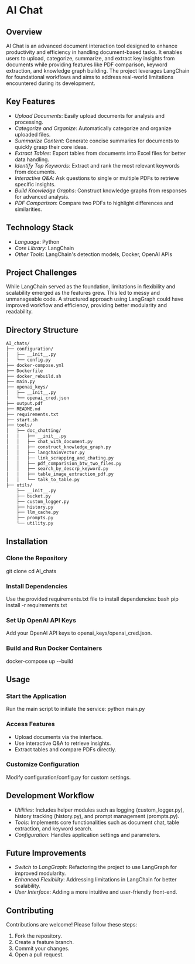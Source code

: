 # AI Chat

## Overview
AI Chat is an advanced document interaction tool designed to enhance productivity and efficiency in handling document-based tasks. It enables users to upload, categorize, summarize, and extract key insights from documents while providing features like PDF comparison, keyword extraction, and knowledge graph building. The project leverages LangChain for foundational workflows and aims to address real-world limitations encountered during its development.

## Key Features
- *Upload Documents*: Easily upload documents for analysis and processing.
- *Categorize and Organize*: Automatically categorize and organize uploaded files.
- *Summarize Content*: Generate concise summaries for documents to quickly grasp their core ideas.
- *Extract Tables*: Export tables from documents into Excel files for better data handling.
- *Identify Top Keywords*: Extract and rank the most relevant keywords from documents.
- *Interactive Q&A*: Ask questions to single or multiple PDFs to retrieve specific insights.
- *Build Knowledge Graphs*: Construct knowledge graphs from responses for advanced analysis.
- *PDF Comparison*: Compare two PDFs to highlight differences and similarities.

## Technology Stack
- *Language*: Python
- *Core Library*: LangChain
- *Other Tools*: LangChain's detection models, Docker, OpenAI APIs

## Project Challenges
While LangChain served as the foundation, limitations in flexibility and scalability emerged as the features grew. This led to messy and unmanageable code. A structured approach using LangGraph could have improved workflow and efficiency, providing better modularity and readability.

## Directory Structure
```bash
AI_chats/
├── configuration/
│   ├── __init__.py
│   └── config.py
├── docker-compose.yml
├── Dockerfile
├── docker_rebuild.sh
├── main.py
├── openai_keys/
│   ├── __init__.py
│   └── openai_cred.json
├── output.pdf
├── README.md
├── requirements.txt
├── start.sh
├── tools/
│   ├── doc_chatting/
│   │   ├── __init__.py
│   │   ├── chat_with_document.py
│   │   ├── construct_knowledge_graph.py
│   │   ├── langchainVector.py
│   │   ├── link_scrapping_and_chating.py
│   │   ├── pdf_comparision_btw_two_files.py
│   │   ├── search_by_descrp_keyword.py
│   │   ├── table_image_extraction_pdf.py
│   │   └── talk_to_table.py
├── utils/
    ├── __init__.py
    ├── bucket.py
    ├── custom_logger.py
    ├── history.py
    ├── llm_cache.py
    ├── prompts.py
    └── utility.py
```

## Installation

### Clone the Repository
git clone <repository-url>
cd AI_chats


### Install Dependencies
Use the provided requirements.txt file to install dependencies:
bash
pip install -r requirements.txt


### Set Up OpenAI API Keys
Add your OpenAI API keys to openai_keys/openai_cred.json.

### Build and Run Docker Containers
docker-compose up --build


## Usage

### Start the Application
Run the main script to initiate the service:
python main.py


### Access Features
- Upload documents via the interface.
- Use interactive Q&A to retrieve insights.
- Extract tables and compare PDFs directly.

### Customize Configuration
Modify configuration/config.py for custom settings.

## Development Workflow
- *Utilities*: Includes helper modules such as logging (custom_logger.py), history tracking (history.py), and prompt management (prompts.py).
- *Tools*: Implements core functionalities such as document chat, table extraction, and keyword search.
- *Configuration*: Handles application settings and parameters.

## Future Improvements
- *Switch to LangGraph*: Refactoring the project to use LangGraph for improved modularity.
- *Enhanced Flexibility*: Addressing limitations in LangChain for better scalability.
- *User Interface*: Adding a more intuitive and user-friendly front-end.

## Contributing
Contributions are welcome! Please follow these steps:
1. Fork the repository.
2. Create a feature branch.
3. Commit your changes.
4. Open a pull request.
